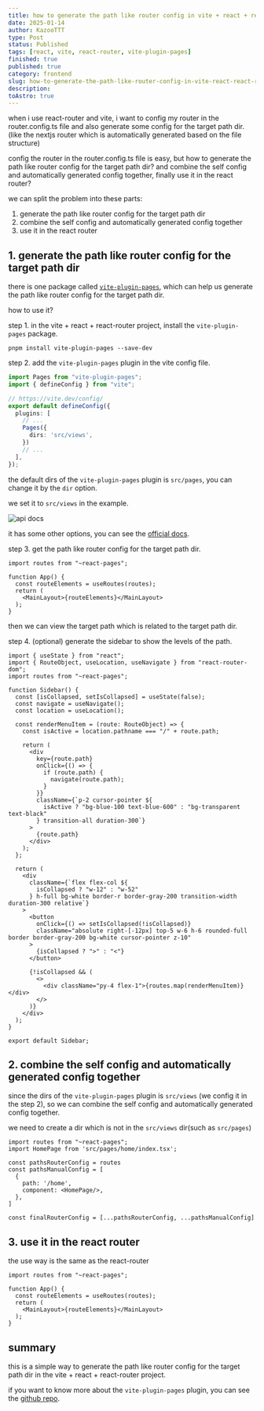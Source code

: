 ```yaml
---
title: how to generate the path like router config in vite + react + react-router project
date: 2025-01-14
author: KazooTTT
type: Post
status: Published
tags: [react, vite, react-router, vite-plugin-pages]
finished: true
published: true
category: frontend
slug: how-to-generate-the-path-like-router-config-in-vite-react-react-router-project
description: 
toAstro: true
---
```


when i use react-router and vite, i want to config my router in the router.config.ts file and also generate some config for the target path dir. (like the nextjs router which is automatically generated based on the file structure)

config the router in the router.config.ts file is easy, but how to generate the path like router config for the target path dir? and combine the self config and automatically generated config together, finally use it in the react router?

we can split the problem into these parts:

1. generate the path like router config for the target path dir
2. combine the self config and automatically generated config together
3. use it in the react router

## 1. generate the path like router config for the target path dir

there is one package called [`vite-plugin-pages`](https://github.com/hannoeru/vite-plugin-pages), which can help us generate the path like router config for the target path dir.

how to use it?

step 1. in the vite + react + react-router project, install the `vite-plugin-pages` package.

``` shell
pnpm install vite-plugin-pages --save-dev
```

step 2. add the `vite-plugin-pages` plugin in the vite config file.

``` ts
import Pages from "vite-plugin-pages";
import { defineConfig } from "vite";

// https://vite.dev/config/
export default defineConfig({
  plugins: [
    // ...
    Pages({
      dirs: 'src/views',
    })
    // ...
  ],
});
```

the default dirs of the `vite-plugin-pages` plugin is `src/pages`, you can change it by the `dir` option.

we set it to `src/views` in the example.

![api docs](https://pictures.kazoottt.top/2025/01/20250114-58239a4616583a9f4659dcfb8dd5dba8.png)

it has some other options, you can see the [official docs](https://github.com/hannoeru/vite-plugin-pages).

step 3. get the path like router config for the target path dir.

``` tsx
import routes from "~react-pages";

function App() {
  const routeElements = useRoutes(routes);
  return (
    <MainLayout>{routeElements}</MainLayout>
  );
}
```

then we can view the target path which is related to the target path dir.

step 4. (optional) generate the sidebar to show the levels of the path.

``` tsx
import { useState } from "react";
import { RouteObject, useLocation, useNavigate } from "react-router-dom";
import routes from "~react-pages";

function Sidebar() {
  const [isCollapsed, setIsCollapsed] = useState(false);
  const navigate = useNavigate();
  const location = useLocation();

  const renderMenuItem = (route: RouteObject) => {
    const isActive = location.pathname === "/" + route.path;

    return (
      <div
        key={route.path}
        onClick={() => {
          if (route.path) {
            navigate(route.path);
          }
        }}
        className={`p-2 cursor-pointer ${
          isActive ? "bg-blue-100 text-blue-600" : "bg-transparent text-black"
        } transition-all duration-300`}
      >
        {route.path}
      </div>
    );
  };

  return (
    <div
      className={`flex flex-col ${
        isCollapsed ? "w-12" : "w-52"
      } h-full bg-white border-r border-gray-200 transition-width duration-300 relative`}
    >
      <button
        onClick={() => setIsCollapsed(!isCollapsed)}
        className="absolute right-[-12px] top-5 w-6 h-6 rounded-full border border-gray-200 bg-white cursor-pointer z-10"
      >
        {isCollapsed ? ">" : "<"}
      </button>

      {!isCollapsed && (
        <>
          <div className="py-4 flex-1">{routes.map(renderMenuItem)}</div>
        </>
      )}
    </div>
  );
}

export default Sidebar;
```

## 2. combine the self config and automatically generated config together

since the dirs of the `vite-plugin-pages` plugin is `src/views` (we config it in the step 2), so we can combine the self config and automatically generated config together.

we need to create a dir which is not in the `src/views` dir(such as `src/pages`)

``` tsx
import routes from "~react-pages";
import HomePage from 'src/pages/home/index.tsx';

const pathsRouterConfig = routes
const pathsManualConfig = [
  {
    path: '/home',
    component: <HomePage/>,
  },
]

const finalRouterConfig = [...pathsRouterConfig, ...pathsManualConfig]
```

## 3. use it in the react router

the use way is the same as the react-router

``` tsx
import routes from "~react-pages";

function App() {
  const routeElements = useRoutes(routes);
  return (
    <MainLayout>{routeElements}</MainLayout>
  );
}
```

## summary

this is a simple way to generate the path like router config for the target path dir in the vite + react + react-router project.

if you want to know more about the `vite-plugin-pages` plugin, you can see the [github repo](https://github.com/hannoeru/vite-plugin-pages).
